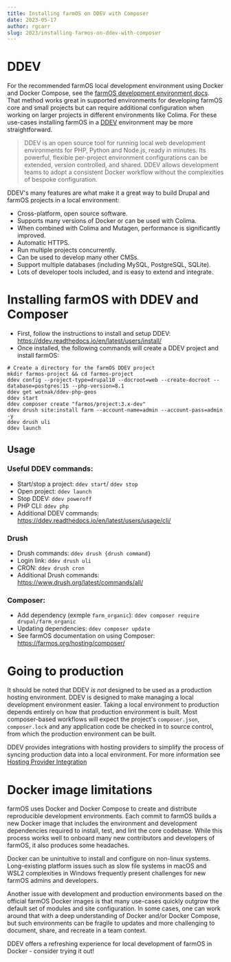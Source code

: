 ```yaml
---
title: Installing farmOS on DDEV with Composer
date: 2023-05-17
author: rgcarr
slug: 2023/installing-farmos-on-ddev-with-composer
---
```


# DDEV

For the recommended farmOS local development environment using Docker and Docker Compose, see the 
[farmOS development environment docs](https://farmos.org/development/environment). That method works great in
supported environments for developing farmOS core and small projects but can
require additional configuration when working on larger projects in different
environments like Colima. For these use-cases installing farmOS in a
[DDEV](https://ddev.com/) environment may be more straightforward.

> DDEV is an open source tool for running local web development environments for PHP, Python and Node.js, ready in minutes. Its powerful, flexible per-project environment configurations can be extended, version controlled, and shared. DDEV allows development teams to adopt a consistent Docker workflow without the complexities of bespoke configuration.

DDEV's many features are what make it a great way to build Drupal and farmOS
projects in a local environment:

* Cross-platform, open source software.
* Supports many versions of Docker or can be used with Colima.
* When combined with Colima and Mutagen, performance is significantly improved.
* Automatic HTTPS.
* Run multiple projects concurrently.
* Can be used to develop many other CMSs.
* Support multiple databases (including MySQL, PostgreSQL, SQLite).
* Lots of developer tools included, and is easy to extend and integrate.  

# Installing farmOS with DDEV and Composer

- First, follow the instructions to install and setup DDEV: https://ddev.readthedocs.io/en/latest/users/install/
- Once installed, the following commands will create a DDEV project and install farmOS:

```
# Create a directory for the farmOS DDEV project
mkdir farmos-project && cd farmos-project
ddev config --project-type=drupal10 --docroot=web --create-docroot --database=postgres:15 --php-version=8.1
ddev get wotnak/ddev-php-geos
ddev start
ddev composer create "farmos/project:3.x-dev"
ddev drush site:install farm --account-name=admin --account-pass=admin -y
ddev drush uli
ddev launch
```

## Usage

### Useful DDEV commands:
- Start/stop a project: `ddev start`/ `ddev stop`
- Open project: `ddev launch`
- Stop DDEV: `ddev poweroff`
- PHP CLI: `ddev php`
- Additional DDEV commands: https://ddev.readthedocs.io/en/latest/users/usage/cli/

### Drush
- Drush commands: `ddev drush {drush command}`
- Login link: `ddev drush uli`
- CRON: `ddev drush cron`
- Additional Drush commands: https://www.drush.org/latest/commands/all/

### Composer:
- Add dependency (exmple `farm_organic`): `ddev composer require drupal/farm_organic`
- Updating dependencies: `ddev composer update`
- See farmOS documentation on using Composer: https://farmos.org/hosting/composer/

# Going to production

It should be noted that DDEV _is not_ designed to be used as a production
hosting environment. DDEV is designed to make managing a local development
environment easier. Taking a local environment to production depends entirely
on how that production environment is built. Most composer-based workflows
will expect the project's `composer.json`, `composer.lock` and any application
code be checked in to source control, from which the production environment
can be built.

DDEV provides integrations with hosting providers to simplify the process of
syncing production data into a local environment. For more information see
[Hosting Provider Integration](https://ddev.readthedocs.io/en/stable/users/providers/)

# Docker image limitations

farmOS uses Docker and Docker Compose to create and distribute reproducible
development environments. Each commit to
farmOS builds a new Docker image that includes the environment and development
dependencies required to install, test, and lint the core codebase. While this
process works well to onboard many new contributors and developers of
farmOS, it also produces some headaches.

Docker can be unintuitive to install and configure on non-linux systems. Long-existing platform issues
such as slow file systems in macOS and WSL2 complexities in Windows frequently present challenges for
new farmOS admins and developers.

Another issue with development and production environments based on the official
farmOS Docker images is that many use-cases quickly outgrow the default set of modules
and site configuration. In some cases, one can work around that with a deep understanding
of Docker and/or Docker Compose, but such environments can be fragile to updates and
more challenging to document, share, and recreate in a team context.

DDEV offers a refreshing experience for local development of farmOS in Docker - consider trying it out!